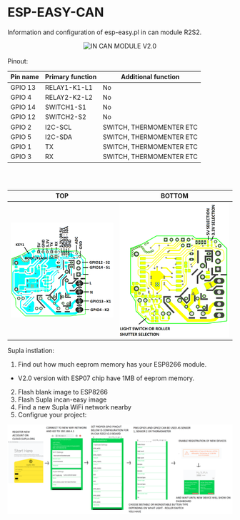 # ESP-EASY-CAN
Information and configuration of esp-easy.pl in can module R2S2.
<center>
<img src="https://github.com/Bobsonkz/ESP-EASY-CAN/blob/master/R2S2%20V2.0%20Board.jpg" alt="IN CAN MODULE V2.0" width="300">
</center>
<br>
Pinout:

Pin name   | Primary function        | Additional function         |
-----------|-------------------------|-----------------------------|
 GPIO 13   | RELAY1-K1-L1            | No                          | 
 GPIO 4    | RELAY2-K2-L2            | No                          | 
 GPIO 14   | SWITCH1-S1              | No                          | 
 GPIO 12   | SWITCH2-S2              | No                          |  
 GPIO 2    |I2C-SCL                  | SWITCH, THERMOMENTER ETC    |
 GPIO 5    |I2C-SDA                  | SWITCH, THERMOMENTER ETC    |
 GPIO 1    |TX                       | SWITCH, THERMOMENTER ETC    |
 GPIO 3    |RX                       | SWITCH, THERMOMENTER ETC    |

<BR> <BR>

 
 TOP                                                             | BOTTOM                                                    |
-----------------------------------------------------------------|-----------------------------------------------------------|
<img src="https://github.com/Bobsonkz/ESP-EASY-CAN/blob/master/IN%20CAN%20CONECTION%20V2.0.png" alt="IN CAN MODULE V2.0" width="400">|<img src="https://github.com/Bobsonkz/ESP-EASY-CAN/blob/master/IN%20CAN%20CONECTION%20V2.0%20-%20BOTTOM.png" alt="IN CAN MODULE V2.0" width="400">|


Supla instlation:
1. Find out how much eeprom memory has your ESP8266 module.
- V2.0 version with ESP07 chip have 1MB of eeprom memory.
2. Flash blank image to ESP8266 
3. Flash Supla incan-easy image
4. Find a new Supla WiFi network nearby
5. Configrue your project:
<img src="https://github.com/Bobsonkz/ESP-EASY-CAN/blob/master/EXAMPLE%20SUPLA%20CONFIG.png" alt="SUPLA CONFIG">

